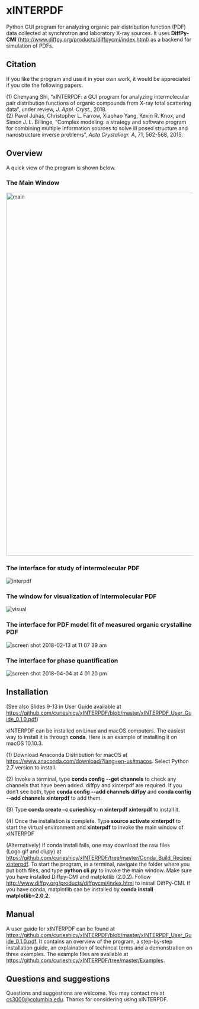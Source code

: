 # xINTERPDF 
Python GUI program for analyzing organic pair distribution function (PDF) data collected at synchrotron and laboratory X-ray sources. It uses <b>DiffPy-CMI</b> (http://www.diffpy.org/products/diffpycmi/index.html) as a backend for simulation of PDFs. 

## Citation

If you like the program and use it in your own work, it would be appreciated if you cite the following papers.

(1) Chenyang Shi, “xINTERPDF: a GUI program for analyzing intermolecular pair distribution functions of organic compounds from X-ray total scattering data”, under review, <i>J. Appl. Cryst.</i>, 2018. <br>
(2) Pavol Juhás, Christopher L. Farrow, Xiaohao Yang, Kevin R. Knox, and Simon J. L. Billinge, “Complex modeling: a strategy and software program for combining multiple information sources to solve ill posed structure and nanostructure inverse problems”, <i>Acta Crystallogr. A</i>, 71, 562-568, 2015. 

## Overview
A quick view of the program is shown below.
### The Main Window

<img width="977" alt="main" src="https://user-images.githubusercontent.com/8492535/35762628-89f81c6a-085f-11e8-9841-d87f83060de4.png">

### The interface for study of intermolecular PDF

![interpdf](https://user-images.githubusercontent.com/8492535/35756647-b06a457c-0831-11e8-82b4-7d6ef6c39178.png)

### The window for visualization of intermolecular PDF 

![visual](https://user-images.githubusercontent.com/8492535/35756649-b0909b3c-0831-11e8-8d73-3369eef25364.png)

### The interface for PDF model fit of measured organic crystalline PDF

![screen shot 2018-02-13 at 11 07 39 am](https://user-images.githubusercontent.com/8492535/36172498-afd203dc-10cb-11e8-8514-1654050e5d32.png)

### The interface for phase quantification

![screen shot 2018-04-04 at 4 01 20 pm](https://user-images.githubusercontent.com/8492535/38377317-432135ba-38c0-11e8-823f-12a84ffde7c5.png)

## Installation

(See also Slides 9-13 in User Guide available at https://github.com/curieshicy/xINTERPDF/blob/master/xINTERPDF_User_Guide_0.1.0.pdf)

xINTERPDF can be installed on Linux and macOS computers. The easiest way to install it is through <b>conda</b>. Here is an example of installing it on macOS 10.10.3. 

(1) Download Anaconda Distribution for macOS at https://www.anaconda.com/download/?lang=en-us#macos. Select Python 2.7 version to install.

(2) Invoke a terminal, type <b>conda config --get channels</b> to check any channels that have been added. diffpy and xinterpdf are required. If you don’t see both, type <b>conda config --add channels diffpy</b> and <b>conda config --add channels xinterpdf</b> to add them.  

(3) Type <b>conda create –c curieshicy –n xinterpdf xinterpdf</b> to install it.

(4) Once the installation is complete. Type <b>source activate xinterpdf</b> to start the virtual environment and <b>xinterpdf</b> to invoke the main window of xINTERPDF

(Alternatively) If conda install fails, one may download the raw files (Logo.gif and cli.py) at https://github.com/curieshicy/xINTERPDF/tree/master/Conda_Build_Recipe/xinterpdf. To start the program, in a terminal, navigate the folder where you put both files, and type <b>python cli.py</b> to invoke the main window. Make sure you have installed Diffpy-CMI and matplotlib (2.0.2). Follow http://www.diffpy.org/products/diffpycmi/index.html to install DiffPy-CMI. If you have conda, matplotlib can be installed by <b>conda install matplotlib=2.0.2</b>.  

## Manual

A user guide for xINTERPDF can be found at https://github.com/curieshicy/xINTERPDF/blob/master/xINTERPDF_User_Guide_0.1.0.pdf. It contains an overview of the program, a step-by-step installation guide, an explaination of techincal terms and a demonstration on three examples. The example files are available at https://github.com/curieshicy/xINTERPDF/tree/master/Examples. 

## Questions and suggestions

Questions and suggestions are welcome. You may contact me at cs3000@columbia.edu. Thanks for considering using xINTERPDF.









